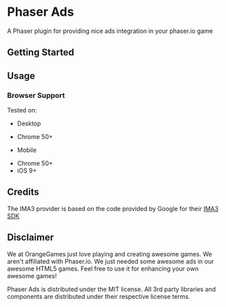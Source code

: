 Phaser Ads
==========
A Phaser plugin for providing nice ads integration in your phaser.io game

Getting Started
---------------

Usage
-----

### Browser Support
Tested on:
 - Desktop
  * Chrome 50+
 - Mobile
  * Chrome 50+
  * iOS 9+

Credits
-------
The IMA3 provider is based on the code provided by Google for their [IMA3 SDK](https://github.com/googleads/googleads-ima-html5/releases)

Disclaimer
----------
We at OrangeGames just love playing and creating awesome games. We aren't affiliated with Phaser.io. We just needed some awesome ads in our awesome HTML5 games. Feel free to use it for enhancing your own awesome games!

Phaser Ads is distributed under the MIT license. All 3rd party libraries and components are distributed under their
respective license terms.